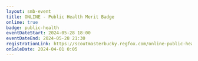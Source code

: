 ```yaml
---
layout: smb-event
title: ONLINE - Public Health Merit Badge
online: true
badge: public-health
eventDateStart: 2024-05-28 18:00
eventDateEnd: 2024-05-28 21:30
registrationLink: https://scoutmasterbucky.regfox.com/online-public-health-merit-badge-2024-05-28pm
onSaleDate: 2024-04-01 0:05
---
```

